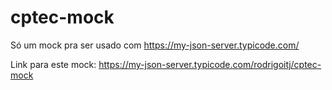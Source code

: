 # cptec-mock
Só um mock pra ser usado com https://my-json-server.typicode.com/

Link para este mock: https://my-json-server.typicode.com/rodrigoitj/cptec-mock
